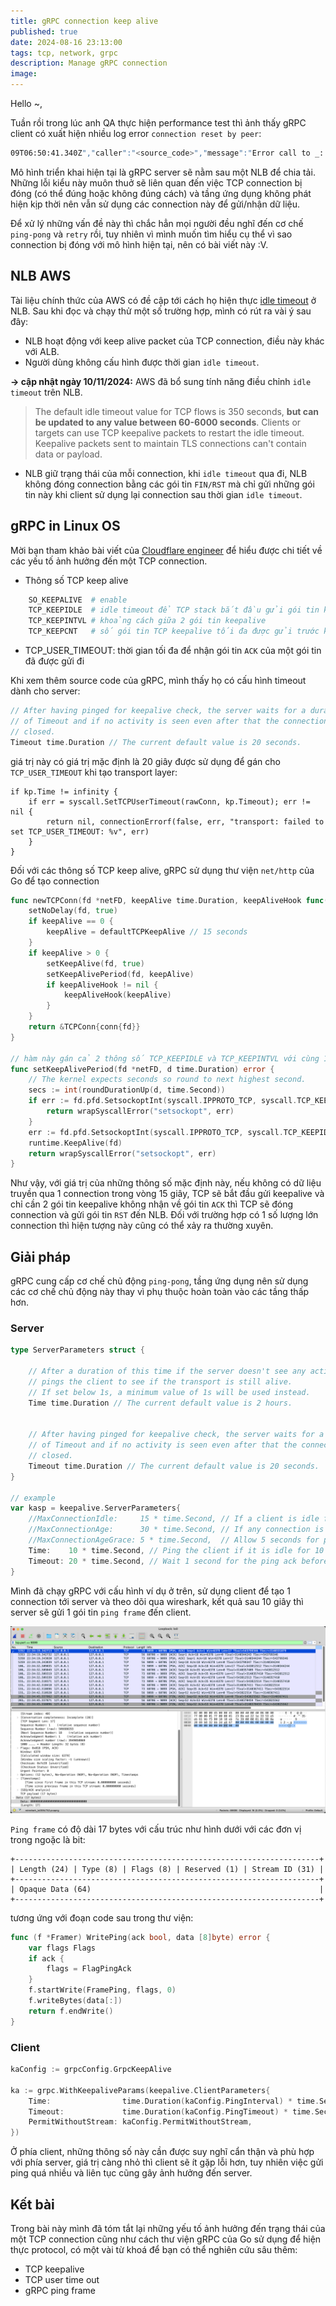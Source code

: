 ```yaml
---
title: gRPC connection keep alive
published: true
date: 2024-08-16 23:13:00
tags: tcp, network, grpc
description: Manage gRPC connection
image: 
---
```


Hello ~,

Tuần rồi trong lúc anh QA thực hiện performance test thì ảnh thấy gRPC client có xuất hiện nhiều log error `connection reset by peer`:

```bash
09T06:50:41.340Z","caller":"<source_code>","message":"Error call to _: rpc error: code = Unavailable desc = error reading from server: read tcp <src>-><dest>: read: connection reset by peer","caller-detail":"147b2e29-f3a4-43f0-8a98-20dad813da3d"}
```

Mô hình triển khai hiện tại là gRPC server sẽ nằm sau một NLB để chia tải. Những lỗi kiểu này muôn thuở sẽ liên quan đến việc TCP connection bị đóng (có thể đúng hoặc không đúng cách) và tầng ứng dụng không phát hiện kịp thời nên vẫn sử dụng các connection này để gửi/nhận dữ liệu.

Để xử lý những vấn đề này thì chắc hẳn mọi người đều nghĩ đến cơ chế `ping-pong` và `retry` rồi, tuy nhiên vì mình muốn tìm hiểu cụ thể vì sao connection bị đóng với mô hình hiện tại, nên có bài viết này :V.

## NLB AWS

Tài liệu chính thức của AWS có đề cập tới cách họ hiện thực [idle timeout](https://docs.aws.amazon.com/elasticloadbalancing/latest/network/network-load-balancers.html#connection-idle-timeout) ở NLB. Sau khi đọc và chạy thử một số trường hợp, mình có rút ra vài ý sau đây:

- NLB hoạt động với keep alive packet của TCP connection, điều này khác với ALB.
- Người dùng không cấu hình được thời gian `idle timeout`.

**-> cập nhật ngày 10/11/2024:** AWS đã bổ sung tính năng điều chỉnh `idle timeout` trên NLB.
> The default idle timeout value for TCP flows is 350 seconds, **but can be updated to any value between 60-6000 seconds**. Clients or targets can use TCP keepalive packets to restart the idle timeout. Keepalive packets sent to maintain TLS connections can't contain data or payload.
- NLB giữ trạng thái của mỗi connection, khi `idle timeout` qua đi, NLB không đóng connection bằng các gói tin `FIN/RST` mà chỉ gửi những gói tin này khi client sử dụng lại connection sau thời gian `idle timeout`.

## gRPC in Linux OS

Mời bạn tham khảo bài viết của [Cloudflare engineer](https://blog.cloudflare.com/when-tcp-sockets-refuse-to-die) để hiểu được chi tiết về các yếu tố ảnh hưởng đến một TCP connection.

- Thông số TCP keep alive

```python
    SO_KEEPALIVE  # enable
    TCP_KEEPIDLE  # idle timeout để TCP stack bắt đầu gửi gói tin keepalive
    TCP_KEEPINTVL # khoảng cách giữa 2 gói tin keepalive
    TCP_KEEPCNT   # số gói tin TCP keepalive tối đa được gửi trước khi connection bị đóng
```

- TCP_USER_TIMEOUT: thời gian tối đa để nhận gói tin `ACK` của một gói tin đã được gửi đi

Khi xem thêm source code của gRPC, mình thấy họ có cấu hình timeout dành cho server:

```go
// After having pinged for keepalive check, the server waits for a duration
// of Timeout and if no activity is seen even after that the connection is
// closed.
Timeout time.Duration // The current default value is 20 seconds.
```

giá trị này có giá trị mặc định là 20 giây được sử dụng để gán cho `TCP_USER_TIMEOUT` khi tạo transport layer:

```
if kp.Time != infinity {
    if err = syscall.SetTCPUserTimeout(rawConn, kp.Timeout); err != nil {
        return nil, connectionErrorf(false, err, "transport: failed to set TCP_USER_TIMEOUT: %v", err)
    }
}
```

Đối với các thông số TCP keep alive, gRPC sử dụng thư viện `net/http` của Go để tạo connection

```go
func newTCPConn(fd *netFD, keepAlive time.Duration, keepAliveHook func(time.Duration)) *TCPConn {
	setNoDelay(fd, true)
	if keepAlive == 0 {
		keepAlive = defaultTCPKeepAlive // 15 seconds
	}
	if keepAlive > 0 {
		setKeepAlive(fd, true)
		setKeepAlivePeriod(fd, keepAlive)
		if keepAliveHook != nil {
			keepAliveHook(keepAlive)
		}
	}
	return &TCPConn{conn{fd}}
}

// hàm này gán cả 2 thông số TCP_KEEPIDLE và TCP_KEEPINTVL với cùng 1 giá trị, mặc định là 15 giây.
func setKeepAlivePeriod(fd *netFD, d time.Duration) error {
	// The kernel expects seconds so round to next highest second.
	secs := int(roundDurationUp(d, time.Second))
	if err := fd.pfd.SetsockoptInt(syscall.IPPROTO_TCP, syscall.TCP_KEEPINTVL, secs); err != nil {
		return wrapSyscallError("setsockopt", err)
	}
	err := fd.pfd.SetsockoptInt(syscall.IPPROTO_TCP, syscall.TCP_KEEPIDLE, secs)
	runtime.KeepAlive(fd)
	return wrapSyscallError("setsockopt", err)
}
```

Như vậy, với giá trị của những thông số mặc định này, nếu không có dữ liệu truyền qua 1 connection trong vòng 15 giây, TCP sẽ bắt đầu gửi keepalive và chỉ cần 2 gói tin keepalive không nhận về gói tin `ACK` thì TCP sẽ đóng connection và gửi gói tin `RST` đến NLB. Đối với trường hợp có 1 số lượng lớn connection thì hiện tượng này cũng có thể xảy ra thường xuyên.

## Giải pháp

gRPC cung cấp cơ chế chủ động `ping-pong`, tầng ứng dụng nên sử dụng các cơ chế chủ động này thay vì phụ thuộc hoàn toàn vào các tầng thấp hơn.

### Server

```go
type ServerParameters struct {

    // After a duration of this time if the server doesn't see any activity it
    // pings the client to see if the transport is still alive.
    // If set below 1s, a minimum value of 1s will be used instead.
    Time time.Duration // The current default value is 2 hours.


    // After having pinged for keepalive check, the server waits for a duration
    // of Timeout and if no activity is seen even after that the connection is
    // closed.
    Timeout time.Duration // The current default value is 20 seconds.
}

// example
var kasp = keepalive.ServerParameters{
    //MaxConnectionIdle:     15 * time.Second, // If a client is idle for 15 seconds, send a GOAWAY
    //MaxConnectionAge:      30 * time.Second, // If any connection is alive for more than 30 seconds, send a GOAWAY
    //MaxConnectionAgeGrace: 5 * time.Second,  // Allow 5 seconds for pending RPCs to complete before forcibly closing connections
    Time:    10 * time.Second, // Ping the client if it is idle for 10 seconds to ensure the connection is still active
    Timeout: 20 * time.Second, // Wait 1 second for the ping ack before assuming the connection is dead
}
```

Mình đã chạy gRPC với cấu hình ví dụ ở trên, sử dụng client để tạo 1 connection tới server và theo dõi qua wireshark, kết quả sau 10 giây thì server sẽ gửi 1 gói tin `ping frame` đến client.

![grpc-ping-frame](img/grpc-ping-frame.png)

`Ping frame` có độ dài 17 bytes với cấu trúc như hình dưới với các đơn vị trong ngoặc là bit:

```
+--------------------------------------------------------------------+
| Length (24) | Type (8) | Flags (8) | Reserved (1) | Stream ID (31) |
+--------------------------------------------------------------------+
| Opaque Data (64)                                                   |
+--------------------------------------------------------------------+
```

tương ứng với đoạn code sau trong thư viện:

```go
func (f *Framer) WritePing(ack bool, data [8]byte) error {
	var flags Flags
	if ack {
		flags = FlagPingAck
	}
	f.startWrite(FramePing, flags, 0)
	f.writeBytes(data[:])
	return f.endWrite()
}
```

### Client

```go
kaConfig := grpcConfig.GrpcKeepAlive
		
ka := grpc.WithKeepaliveParams(keepalive.ClientParameters{
	Time:                time.Duration(kaConfig.PingInterval) * time.Second,
	Timeout:             time.Duration(kaConfig.PingTimeout) * time.Second,
	PermitWithoutStream: kaConfig.PermitWithoutStream,
})
```

Ở phía client, những thông số này cần được suy nghĩ cẩn thận và phù hợp với phía server, giá trị càng nhỏ thì client sẽ ít gặp lỗi hơn, tuy nhiên việc gửi ping quá nhiều và liên tục cũng gây ảnh hưởng đến server.

## Kết bài

Trong bài này mình đã tóm tắt lại những yếu tố ảnh hưởng đến trạng thái của một TCP connection cũng như cách thư viện gRPC của Go sử dụng để hiện thực protocol, có một vài từ khoá để bạn có thể nghiên cứu sâu thêm:

- TCP keepalive
- TCP user time out
- gRPC ping frame